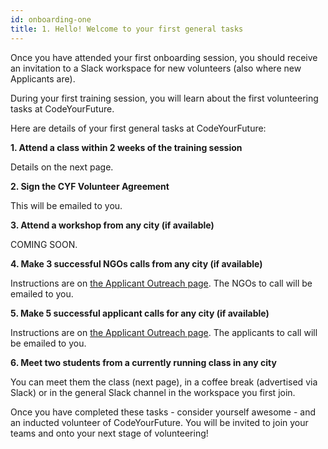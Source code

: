 ```yaml
---
id: onboarding-one
title: 1. Hello! Welcome to your first general tasks
---
```


Once you have attended your first onboarding session, you should receive an invitation to a Slack workspace for new volunteers (also where new Applicants are). 

During your first training session, you will learn about the first volunteering tasks at CodeYourFuture. 

Here are details of your first general tasks at CodeYourFuture: 

**1. Attend a class within 2 weeks of the training session**

Details on the next page.  

**2. Sign the CYF Volunteer Agreement**

This will be emailed to you. 

**3. Attend a workshop from any city (if available)**

COMING SOON. 

**4. Make 3 successful NGOs calls from any city (if available)**

Instructions are on [the Applicant Outreach page](https://docs.codeyourfuture.io/volunteers/outreach/applicant-outreach). The NGOs to call will be emailed to you.

**5. Make 5 successful applicant calls for any city (if available)**

Instructions are on [the Applicant Outreach page](https://docs.codeyourfuture.io/volunteers/outreach/applicant-outreach). The applicants to call will be emailed to you. 

**6. Meet two students from a currently running class in any city** 

You can meet them the class (next page), in a coffee break (advertised via Slack) or in the general Slack channel in the workspace you first join.

Once you have completed these tasks - consider yourself awesome - and an inducted volunteer of CodeYourFuture. You will be invited to join your teams and onto your next stage of volunteering!


